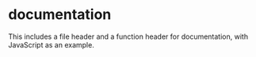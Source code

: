 # documentation
This includes a file header and a function header for documentation, with JavaScript as an example.

